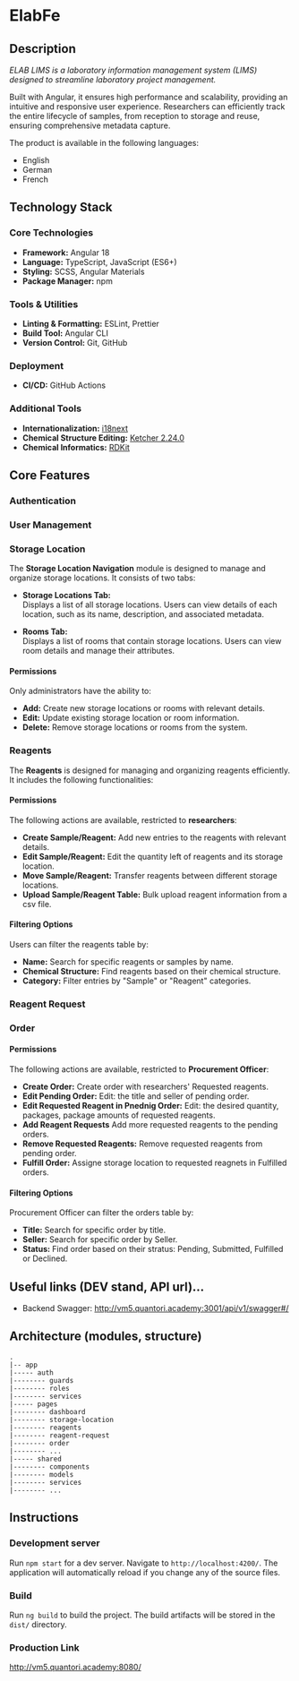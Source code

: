 # ElabFe

## Description

_ELAB LIMS is a laboratory information management system (LIMS) designed to streamline laboratory project management._

Built with Angular, it ensures high performance and scalability, providing an intuitive and responsive user experience. Researchers can efficiently track the entire lifecycle of samples, from reception to storage and reuse, ensuring comprehensive metadata capture.

The product is available in the following languages:
- English
- German
- French

## Technology Stack

### Core Technologies

- **Framework:** Angular 18
- **Language:** TypeScript, JavaScript (ES6+)
- **Styling:** SCSS, Angular Materials
- **Package Manager:** npm

### Tools & Utilities

- **Linting & Formatting:** ESLint, Prettier
- **Build Tool:** Angular CLI
- **Version Control:** Git, GitHub

### Deployment

- **CI/CD:** GitHub Actions

### Additional Tools

- **Internationalization:** [i18next]('https://www.i18next.com')
- **Chemical Structure Editing:** [Ketcher 2.24.0]('https://lifescience.opensource.epam.com/ketcher/index.html#overview')
- **Chemical Informatics:** [RDKit]('https://www.rdkitjs.com/#introduction')

## Core Features

### Authentication

   <!-- TODO: -->

### User Management

  <!--  -->

### Storage Location

The **Storage Location Navigation** module is designed to manage and organize storage locations. It consists of two tabs:

- **Storage Locations Tab:**  
  Displays a list of all storage locations. Users can view details of each location, such as its name, description, and associated metadata.

- **Rooms Tab:**  
  Displays a list of rooms that contain storage locations. Users can view room details and manage their attributes.

#### **Permissions**

Only administrators have the ability to:

- **Add:** Create new storage locations or rooms with relevant details.
- **Edit:** Update existing storage location or room information.
- **Delete:** Remove storage locations or rooms from the system.

### Reagents

The **Reagents** is designed for managing and organizing reagents efficiently. It includes the following functionalities:

#### **Permissions**

The following actions are available, restricted to **researchers**:

- **Create Sample/Reagent:** Add new entries to the reagents with relevant details.
- **Edit Sample/Reagent:** Edit the quantity left of reagents and its storage location.
- **Move Sample/Reagent:** Transfer reagents between different storage locations.
- **Upload Sample/Reagent Table:** Bulk upload reagent information from a csv file.

#### **Filtering Options**

Users can filter the reagents table by:

- **Name:** Search for specific reagents or samples by name.
- **Chemical Structure:** Find reagents based on their chemical structure.
- **Category:** Filter entries by "Sample" or "Reagent" categories.

### Reagent Request

  <!--  -->

### Order

#### **Permissions**

The following actions are available, restricted to **Procurement Officer**:

- **Create Order:** Create order with researchers' Requested reagents.
- **Edit Pending Order:** Edit: the title and seller of pending order.
- **Edit Requested Reagent in Pnednig Order:** Edit: the desired quantity, packages, package amounts of requested reagents.
- **Add Reagent Requests** Add more requested reagents to the pending orders.
- **Remove Requested Reagents:** Remove requested reagents from pending order.
- **Fulfill Order:** Assigne storage location to requested reagnets in Fulfilled orders.

#### **Filtering Options**

Procurement Officer can filter the orders table by:

- **Title:** Search for specific order by title.
- **Seller:** Search for specific order by Seller.
- **Status:** Find order based on their stratus: Pending, Submitted, Fulfilled or Declined.

## Useful links (DEV stand, API url)...

- Backend Swagger: http://vm5.quantori.academy:3001/api/v1/swagger#/

## Architecture (modules, structure)

```
.
|-- app
|----- auth
|-------- guards
|-------- roles
|-------- services
|----- pages
|-------- dashboard
|-------- storage-location
|-------- reagents
|-------- reagent-request
|-------- order
|-------- ...
|----- shared
|-------- components
|-------- models
|-------- services
|-------- ...
```

## Instructions

### Development server

Run `npm start` for a dev server. Navigate to `http://localhost:4200/`. The application will automatically reload if you change any of the source files.

### Build

Run `ng build` to build the project. The build artifacts will be stored in the `dist/` directory.

### Production Link

http://vm5.quantori.academy:8080/
